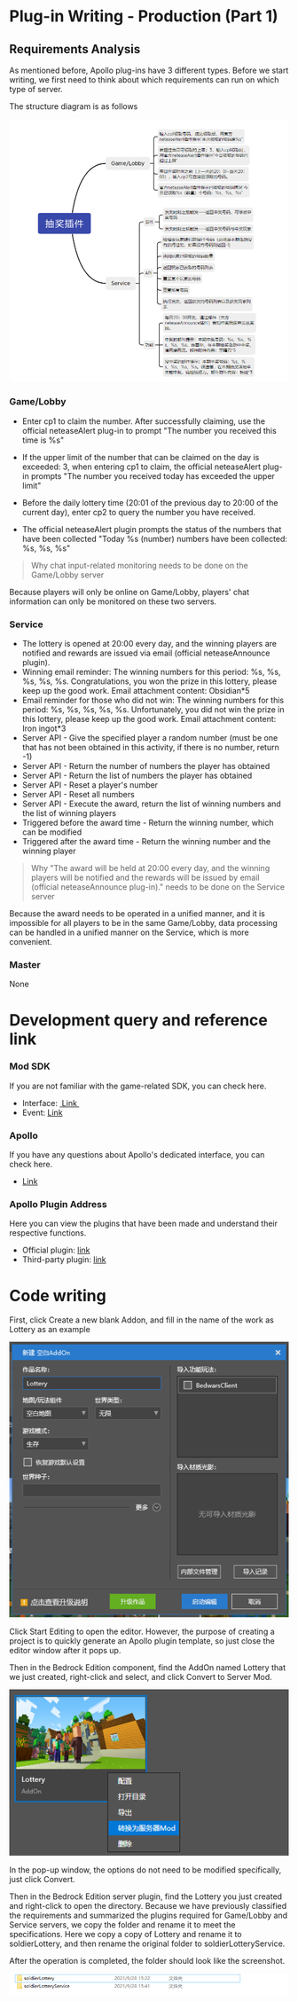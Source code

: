 # Plug-in Writing - Production (Part 1) 

## Requirements Analysis 

As mentioned before, Apollo plug-ins have 3 different types. Before we start writing, we first need to think about which requirements can run on which type of server. 

The structure diagram is as follows 

![](./images/xmind.png) 

### Game/Lobby 

- Enter cp1 to claim the number. After successfully claiming, use the official neteaseAlert plug-in to prompt "The number you received this time is %s" 

- If the upper limit of the number that can be claimed on the day is exceeded: 3, when entering cp1 to claim, the official neteaseAlert plug-in prompts "The number you received today has exceeded the upper limit" 

- Before the daily lottery time (20:01 of the previous day to 20:00 of the current day), enter cp2 to query the number you have received. 
- The official neteaseAlert plugin prompts the status of the numbers that have been collected "Today %s (number) numbers have been collected: %s, %s, %s" 

> Why chat input-related monitoring needs to be done on the Game/Lobby server 

Because players will only be online on Game/Lobby, players' chat information can only be monitored on these two servers. 

### Service 

- The lottery is opened at 20:00 every day, and the winning players are notified and rewards are issued via email (official neteaseAnnounce plugin). 
- Winning email reminder: The winning numbers for this period: %s, %s, %s, %s, %s. Congratulations, you won the prize in this lottery, please keep up the good work. Email attachment content: Obsidian*5 
- Email reminder for those who did not win: The winning numbers for this period: %s, %s, %s, %s, %s. Unfortunately, you did not win the prize in this lottery, please keep up the good work. Email attachment content: Iron ingot*3 
- Server API - Give the specified player a random number (must be one that has not been obtained in this activity, if there is no number, return -1) 
- Server API - Return the number of numbers the player has obtained 
- Server API - Return the list of numbers the player has obtained 
- Server API - Reset a player's number 
- Server API - Reset all numbers 
- Server API - Execute the award, return the list of winning numbers and the list of winning players 
- Triggered before the award time - Return the winning number, which can be modified 
- Triggered after the award time - Return the winning number and the winning player 

> Why "The award will be held at 20:00 every day, and the winning players will be notified and the rewards will be issued by email (official neteaseAnnounce plug-in)." needs to be done on the Service server 

Because the award needs to be operated in a unified manner, and it is impossible for all players to be in the same Game/Lobby, data processing can be handled in a unified manner on the Service, which is more convenient. 

### Master 

None 

# Development query and reference link 

### Mod SDK 

If you are not familiar with the game-related SDK, you can check here.


- Interface: <a href="../../../mcdocs/1-ModAPI/Interface/General/Index.html" rel="noopenner"> Link </a> 
- Event: <a href="../../../mcdocs/1-ModAPI/Event/World.html" rel="noopenner"> Link </a> 

### Apollo 

If you have any questions about Apollo's dedicated interface, you can check here. 

- <a href="../../../mcdocs/2-Apollo/4-SDK/1-Lobby and Game Service Event.html" rel="noopenner"> Link </a> 

### Apollo Plugin Address 

Here you can view the plugins that have been made and understand their respective functions. 

- Official plugin: <a href="../../../mcdocs/2-Apollo/5-Official plugin introduction.html" rel="noopenner"> link</a> 
- Third-party plugin: <a href="../../../mcdocs/2-Apollo/6-Third-party plugin introduction.html" rel="noopenner"> link</a> 

# Code writing 

First, click Create a new blank Addon, and fill in the name of the work as Lottery as an example 

![](./images/code-1.png) 

Click Start Editing to open the editor. However, the purpose of creating a project is to quickly generate an Apollo plugin template, so just close the editor window after it pops up. 

Then in the Bedrock Edition component, find the AddOn named Lottery that we just created, right-click and select, and click Convert to Server Mod. 

<img src="./images/code-2.png" style="zoom:150%;" /> 

In the pop-up window, the options do not need to be modified specifically, just click Convert. 

Then in the Bedrock Edition server plugin, find the Lottery you just created and right-click to open the directory. Because we have previously classified the requirements and summarized the plugins required for Game/Lobby and Service servers, we copy the folder and rename it to meet the specifications. Here we copy a copy of Lottery and rename it to soldierLottery, and then rename the original folder to soldierLotteryService. 

After the operation is completed, the folder should look like the screenshot. 

![](./images/code-3.png) 

